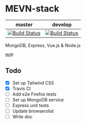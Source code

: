 # MEVN-stack

| master | develop |
|----------|-----------|
| [![Build Status](https://travis-ci.org/guham/MEVN-stack.svg?branch=master)](https://travis-ci.org/guham/MEVN-stack) | [![Build Status](https://travis-ci.org/guham/MEVN-stack.svg?branch=develop)](https://travis-ci.org/guham/MEVN-stack) |

MongoDB, Express, Vue.js & Node.js

WIP

## Todo

- [x] Set up Tailwind CSS
- [x] Travis CI
- [ ] Add e2e Firefox tests
- [ ] Set up MongoDB service
- [ ] Express unit tests
- [ ] Update browserslist
- [ ] Write doc
